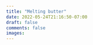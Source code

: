 ```yaml
---
title: "Melting butter"
date: 2022-05-24T21:16:50-07:00
draft: false
comments: false
images:
---
```


